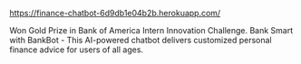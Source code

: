 https://finance-chatbot-6d9db1e04b2b.herokuapp.com/

Won Gold Prize in Bank of America Intern Innovation Challenge.
Bank Smart with BankBot - This AI-powered chatbot delivers customized personal finance advice for users of all ages.
